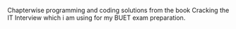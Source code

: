Chapterwise programming and coding solutions from the book Cracking the IT Interview which i am using for my BUET exam preparation.
